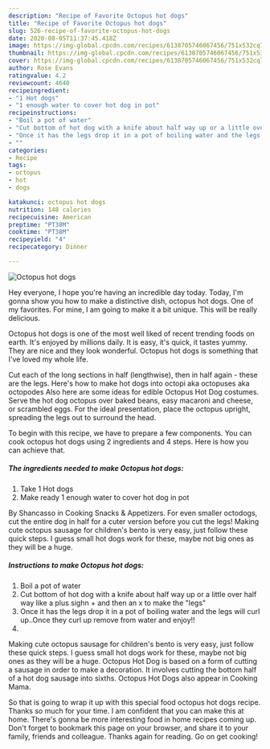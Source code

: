 ```yaml
---
description: "Recipe of Favorite Octopus hot dogs"
title: "Recipe of Favorite Octopus hot dogs"
slug: 526-recipe-of-favorite-octopus-hot-dogs
date: 2020-08-05T11:37:45.418Z
image: https://img-global.cpcdn.com/recipes/6138705746067456/751x532cq70/octopus-hot-dogs-recipe-main-photo.jpg
thumbnail: https://img-global.cpcdn.com/recipes/6138705746067456/751x532cq70/octopus-hot-dogs-recipe-main-photo.jpg
cover: https://img-global.cpcdn.com/recipes/6138705746067456/751x532cq70/octopus-hot-dogs-recipe-main-photo.jpg
author: Rose Evans
ratingvalue: 4.2
reviewcount: 4640
recipeingredient:
- "1 Hot dogs"
- "1 enough water to cover hot dog in pot"
recipeinstructions:
- "Boil a pot of water"
- "Cut bottom of hot dog with a knife about half way up or a little over half way like a plus sighn + and then an x  to make the &#34;legs&#34;"
- "Once it has the legs drop it in a pot of boiling water and the legs will curl up..Once they curl up remove from water and enjoy!!"
- ""
categories:
- Recipe
tags:
- octopus
- hot
- dogs

katakunci: octopus hot dogs 
nutrition: 148 calories
recipecuisine: American
preptime: "PT38M"
cooktime: "PT38M"
recipeyield: "4"
recipecategory: Dinner

---
```



![Octopus hot dogs](https://img-global.cpcdn.com/recipes/6138705746067456/751x532cq70/octopus-hot-dogs-recipe-main-photo.jpg)

Hey everyone, I hope you're having an incredible day today. Today, I'm gonna show you how to make a distinctive dish, octopus hot dogs. One of my favorites. For mine, I am going to make it a bit unique. This will be really delicious.

Octopus hot dogs is one of the most well liked of recent trending foods on earth. It's enjoyed by millions daily. It is easy, it's quick, it tastes yummy. They are nice and they look wonderful. Octopus hot dogs is something that I've loved my whole life.

Cut each of the long sections in half (lengthwise), then in half again - these are the legs. Here&#39;s how to make hot dogs into octopi aka octopuses aka octopodes Also here are some ideas for edible Octopus Hot Dog costumes. Serve the hot dog octopus over baked beans, easy macaroni and cheese, or scrambled eggs. For the ideal presentation, place the octopus upright, spreading the legs out to surround the head.


To begin with this recipe, we have to prepare a few components. You can cook octopus hot dogs using 2 ingredients and 4 steps. Here is how you can achieve that.

<!--inarticleads1-->

##### The ingredients needed to make Octopus hot dogs:

1. Take 1 Hot dogs
1. Make ready 1 enough water to cover hot dog in pot


By Shancasso in Cooking Snacks &amp; Appetizers. For even smaller octodogs, cut the entire dog in half for a cuter version before you cut the legs! Making cute octopus sausage for children&#39;s bento is very easy, just follow these quick steps. I guess small hot dogs work for these, maybe not big ones as they will be a huge. 

<!--inarticleads2-->

##### Instructions to make Octopus hot dogs:

1. Boil a pot of water
1. Cut bottom of hot dog with a knife about half way up or a little over half way like a plus sighn + and then an x  to make the &#34;legs&#34;
1. Once it has the legs drop it in a pot of boiling water and the legs will curl up..Once they curl up remove from water and enjoy!!
1. 


Making cute octopus sausage for children&#39;s bento is very easy, just follow these quick steps. I guess small hot dogs work for these, maybe not big ones as they will be a huge. Octopus Hot Dog is based on a form of cutting a sausage in order to make a decoration. It involves cutting the bottom half of a hot dog sausage into sixths. Octopus Hot Dogs also appear in Cooking Mama. 

So that is going to wrap it up with this special food octopus hot dogs recipe. Thanks so much for your time. I am confident that you can make this at home. There's gonna be more interesting food in home recipes coming up. Don't forget to bookmark this page on your browser, and share it to your family, friends and colleague. Thanks again for reading. Go on get cooking!
